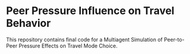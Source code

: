 # Peer Pressure Influence on Travel Behavior
This repository contains final code for a Multiagent Simulation of Peer-to-Peer Pressure Effects on Travel Mode Choice.
